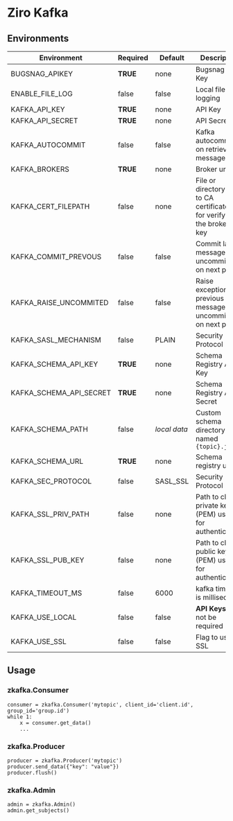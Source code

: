 # Ziro Kafka

## Environments
Environment | Required | Default | Description
--- | --- | --- | ---
BUGSNAG_APIKEY | **TRUE** | none | Bugsnag API Key
ENABLE_FILE_LOG | false | false | Local file logging
KAFKA_API_KEY | **TRUE** | none | API Key
KAFKA_API_SECRET | **TRUE** | none | API Secret
KAFKA_AUTOCOMMIT | false | false | Kafka autocommit on retrieve message
KAFKA_BROKERS | **TRUE** | none | Broker url
KAFKA_CERT_FILEPATH | false | none | File or directory path to CA certificate(s) for verifying the broker's key
KAFKA_COMMIT_PREVOUS | false | false | Commit last message if uncommitted on next poll
KAFKA_RAISE_UNCOMMITED | false | false | Raise exception if previous message is uncommitted on next poll
KAFKA_SASL_MECHANISM | false | PLAIN | Security Protocol
KAFKA_SCHEMA_API_KEY | **TRUE** | none | Schema Registry API Key
KAFKA_SCHEMA_API_SECRET | **TRUE** | none | Schema Registry API Secret
KAFKA_SCHEMA_PATH | false | *local data* | Custom schema directory named `{topic}.json`
KAFKA_SCHEMA_URL | **TRUE** | none | Schema registry url
KAFKA_SEC_PROTOCOL | false | SASL_SSL | Security Protocol
KAFKA_SSL_PRIV_PATH | false | none | Path to client's private key (PEM) used for authentication.
KAFKA_SSL_PUB_KEY | false | none | Path to client's public key (PEM) used for authentication.
KAFKA_TIMEOUT_MS | false | 6000 | kafka timeout is milliseconds
KAFKA_USE_LOCAL | false | false | **API Keys** will not be required
KAFKA_USE_SSL | false | false | Flag to use SSL

## Usage
### zkafka.Consumer
```
consumer = zkafka.Consumer('mytopic', client_id='client.id', group_id='group.id')
while 1:
    x = consumer.get_data()
    ...
```
### zkafka.Producer
```
producer = zkafka.Producer('mytopic')
producer.send_data({"key": "value"})
producer.flush()
```
### zkafka.Admin
```
admin = zkafka.Admin()
admin.get_subjects()
```